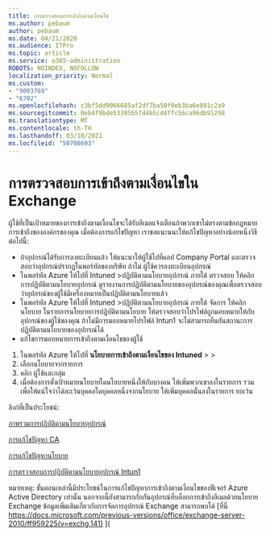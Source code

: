 ```yaml
---
title: การตรวจสอบการเข้าถึงตามเงื่อนไข
ms.author: pebaum
author: pebaum
ms.date: 04/21/2020
ms.audience: ITPro
ms.topic: article
ms.service: o365-administration
ROBOTS: NOINDEX, NOFOLLOW
localization_priority: Normal
ms.custom:
- "9003769"
- "6702"
ms.openlocfilehash: c3bf5dd9066685af2df7ba50f0eb3ba6e891c2a9
ms.sourcegitcommit: 0eb4f9bde53395b5fd4b5cd4ffc56ca96db91298
ms.translationtype: MT
ms.contentlocale: th-TH
ms.lasthandoff: 03/10/2021
ms.locfileid: "50708693"
---
```

# <a name="monitoring-conditional-access-for-exchange"></a>การตรวจสอบการเข้าถึงตามเงื่อนไขใน Exchange

ผู้ใช้ที่เป็นเป้าหมายของการเข้าถึงตามเงื่อนไขจะได้รับอีเมลแจ้งเตือนถ้าพวกเขาไม่ตรงตามข้อกฎหมายการเข้าถึงขององค์กรของคุณ เมื่อต้องการแก้ไขปัญหา เราขอแนะนนะให้แก้ไขปัญหาอย่างน้อยหนึ่งวิธีต่อไปนี้:

- ถ้าอุปกรณ์ได้รับการลงทะเบียนแล้ว ให้แนะนาให้ผู้ใช้ไปที่แอป Company Portal และตรวจสอบว่าอุปกรณ์ปรากฏในพอร์ทัลของบริษัท ถ้าไม่ ผู้ใช้ควรลงทะเบียนอุปกรณ์
- ในพอร์ทัล Azure ให้ไปที่ Intuned >ปฏิบัติตามนโยบายอุปกรณ์ ภายใต้ ตรวจสอบ ให้คลิก การปฏิบัติตามนโยบายอุปกรณ์ ดูรายงานการปฏิบัติตามนโยบายของอุปกรณ์ของคุณเพื่อตรวจสอบว่าอุปกรณ์ของผู้ใช้มีเครื่องหมายเป็นปฏิบัติตามนโยบายแล้ว
- ในพอร์ทัล Azure ให้ไปที่ Intuned >ปฏิบัติตามนโยบายอุปกรณ์ ภายใต้ จัดการ ให้คลิก นโยบาย ในรายการนโยบายการปฏิบัติตามนโยบาย ให้ตรวจสอบว่าโปรไฟล์ถูกมอบหมายให้กับอุปกรณ์ของผู้ใช้ของคุณ ถ้าไม่มีการมอบหมายโปรไฟล์ Intun1 จะไม่สามารถยืนยันสถานะการปฏิบัติตามนโยบายของอุปกรณ์ได้
- แก้ไขการมอบหมายการเข้าถึงตามเงื่อนไขของผู้ใช้

1. ในพอร์ทัล Azure ให้ไปที่ **นโยบายการเข้าถึงตามเงื่อนไขของ Intuned**  >    >  
2. เลือกนโยบายจากรายการ
3. คลิก ผู้ใช้และกลุ่ม
4. เมื่อต้องการตั้งเป้าหมายนโยบายใดนโยบายหนึ่งให้กับบางคน ให้เพิ่มพวกเขาลงในรายการ รวม เพื่อให้แน่ใจว่าได้ละเว้นบุคคลใดบุคคลหนึ่งจากนโยบาย ให้เพิ่มบุคคลนั้นลงในรายการ ยกเว้น

ลิงก์ที่เป็นประโยชน์:

[ภาพรวมการปฏิบัติตามนโยบายอุปกรณ์](https://docs.microsoft.com/intune/device-compliance-get-started)

[การแก้ไขปัญหา CA](https://docs.microsoft.com/intune/troubleshoot-conditional-access)

[การแก้ไขปัญหานโยบาย](https://docs.microsoft.com/troubleshoot/mem/intune/troubleshoot-policies-in-microsoft-intune)

[การตรวจสอบการปฏิบัติตามนโยบายอุปกรณ์ Intun1](https://docs.microsoft.com/intune/compliance-policy-monitor)

หมายเหตุ: ขั้นตอนเหล่านี้มีประโยชน์ในการแก้ไขปัญหาการเข้าถึงตามเงื่อนไขของฟีเจอร์ Azure Active Directory เท่านั้น นอกจากนี้ยังสามารถกักกันอุปกรณ์ที่บล็อกการเข้าถึงอีเมลด้วยนโยบาย Exchange ข้อมูลเพิ่มเติมเกี่ยวกับการจัดการอุปกรณ์ Exchange สามารถพบได้ [ที่นี่ https://docs.microsoft.com/previous-versions/office/exchange-server-2010/ff959225(v=exchg.141) ](
